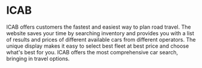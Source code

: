 # ICAB
ICAB offers customers the fastest and easiest way to plan road travel. The website saves your time by searching inventory and provides you with a list of results and prices of different available cars from different operators. The unique display makes it easy to select best fleet at best price and choose what's best for you. ICAB offers the most comprehensive car search, bringing in travel options.

